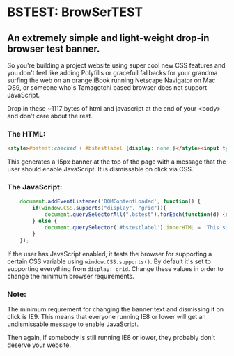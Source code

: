 # BSTEST: BrowSerTEST

## An extremely simple and light-weight drop-in browser test banner.

So you're building a project website using super cool new CSS features and you don't feel like adding Polyfills or gracefull fallbacks for your grandma surfing the web on an orange iBook running Netscape Navigator on Mac OS9, or someone who's Tamagotchi based browser does not support JavaScript. 

Drop in these ~1117 bytes of html and javascript at the end of your \<body> and don't care about the rest.


### The HTML:

```html
<style>#bstest:checked + #bstestlabel {display: none;}</style><input type="checkbox" class="bstest" id="bstest" style="display:none"><label for="bstest" class="bstest" id="bstestlabel" style="height: 15px; font-family: sans-serif; position: absolute; top: 0; left: 0; background: tomato; color: white; width: 100%; text-align: center; font-size: 14px;">Please <a href="http://google.com/?q=how to enable javascript" style="color: darkred; font-weight: bold; text-decoration: none;">enable JavaScript</a> for a correctly working website.<span style="position:absolute;right:0">(Click to dismiss)</span></label>
```

This generates a 15px banner at the top of the page with a message that the user should enable JavaScript. It is dismissable on click via CSS.

### The JavaScript: 

```javascript
    document.addEventListener('DOMContentLoaded', function() {
        if(window.CSS.supports("display", "grid")){
            document.querySelectorAll(".bstest").forEach(function(d) {d.parentNode.removeChild()});
        } else {
            document.querySelector('#bstestlabel').innerHTML = 'This site was built for modern, safe browsers. Please <a href=\"http://whatbrowser.org/\" style=\"color: darkred; font-weight: bold; text-decoration: none;\">update your browser</a> for a correctly working website.<span style="position:absolute;right:0">(Click to dismiss)</span>';
        }
    });
 ```
 
 If the user has JavaScript enabled, it tests the browser for supporting a certain CSS variable using `window.CSS.supports()`. By default it's set to supporting everything from `display: grid`. Change these values in order to change the minimum browser requirements.
 
### Note:
 
 The minimum requrement for changing the banner text and dismissing it on click is IE9. This means that everyone running IE8 or lower will get an undismissable message to enable JavaScript. 
 
 Then again, if somebody is still running IE8 or lower, they probably don't deserve your website. 